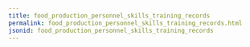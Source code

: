 ```yaml
---
title: food_production_personnel_skills_training_records
permalink: food_production_personnel_skills_training_records.html
jsonid: food_production_personnel_skills_training_records
---
```


